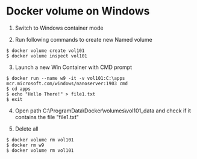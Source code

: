 # Docker volume on Windows

1. Switch to Windows container mode

2. Run following commands to create new Named volume

```
$ docker volume create vol101
$ docker volume inspect vol101  
```

3. Launch a new Win Container with CMD prompt

```
$ docker run --name w9 -it -v vol101:C:\apps mcr.microsoft.com/windows/nanoserver:1903 cmd    
$ cd apps
$ echo "Hello There!" > file1.txt
$ exit
```

4.  Open path C:\ProgramData\Docker\volumes\vol101\_data and check if it contains the file "file1.txt"

5.  Delete all

```
$ docker volume rm vol101
$ docker rm w9
$ docker volume rm vol101
```